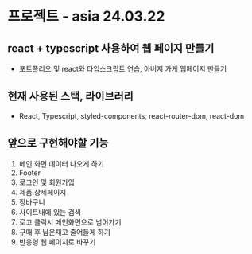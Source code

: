 # 프로젝트 - asia 24.03.22

## react + typescript 사용하여 웹 페이지 만들기

- 포트폴리오 및 react와 타입스크립트 연습, 아버지 가게 웹페이지 만들기

## 현재 사용된 스택, 라이브러리

- React, Typescript, styled-components, react-router-dom, react-dom

## 앞으로 구현해야할 기능

1. 메인 화면 데이터 나오게 하기
2. Footer
3. 로그인 및 회원가입
4. 제품 상세페이지
5. 장바구니
6. 사이트내에 있는 검색
7. 로고 클릭시 메인화면으로 넘어가기
8. 구매 후 남은재고 줄어들게 하기
9. 반응형 웹 페이지로 바꾸기
